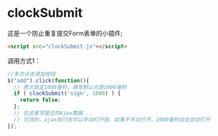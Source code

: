 clockSubmit
=======================
这是一个防止重复提交Form表单的小插件;

```html
<script src="clockSubmit.js"></script>
```
调用方式1：
```javascript
//多次点击添加按钮
$("add").click(function(){
  // 表示锁定1000毫秒，填写默认也是1000毫秒
  if ( clockSubmit('sign', 1000) ) {
    return false;
  };
  // 在这里写提交的Ajax数据...
  // 可选的，ajax执行完可以手动打开锁，如果不手动打开，1000毫秒后会自动打开
});
```